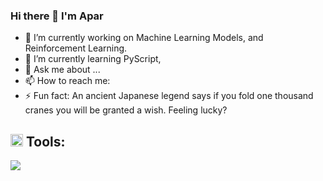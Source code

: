 ### Hi there 👋 I'm Apar




- 🔭 I’m currently working on Machine Learning Models, and Reinforcement Learning.
- 🌱 I’m currently learning PyScript, 
- 💬 Ask me about ...
- 📫 How to reach me: 
- ⚡ Fun fact: An ancient Japanese legend says if you fold one thousand cranes you will be granted a wish. Feeling lucky?



## <img src= "https://user-images.githubusercontent.com/19261513/128235794-989956b9-8f49-4d9f-b437-f1fca8447306.png" height="20"/> Tools:
<p>
    <img src = "https://img.shields.io/badge/c-%2300599C.svg?style=for-the-badge&logo=c&logoColor=white"/>
</p>
